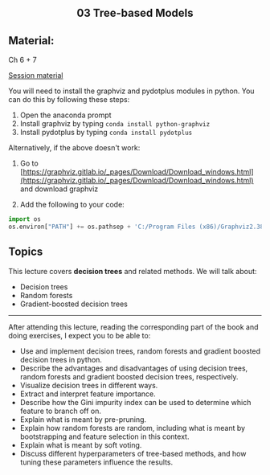 <h2 align="center">03 Tree-based Models</h2>

## Material:
Ch 6 + 7

[Session material](#)

You will need to install the graphviz and pydotplus modules in python. You can do this by following these steps:

1) Open the anaconda prompt  
2) Install graphviz by typing ```conda install python-graphviz```
3) Install pydotplus by typing ```conda install pydotplus```

Alternatively, if the above doesn't work:

1) Go to [https://graphviz.gitlab.io/_pages/Download/Download_windows.html](https://graphviz.gitlab.io/_pages/Download/Download_windows.html)  
   and download graphviz  

2) Add the following to your code:

```python
import os  
os.environ["PATH"] += os.pathsep + 'C:/Program Files (x86)/Graphviz2.38/bin/'
```

## Topics
This lecture covers **decision trees** and related methods. We will talk about:

- Decision trees
- Random forests
- Gradient-boosted decision trees

---

After attending this lecture, reading the corresponding part of the book and doing exercises, I expect you to be able to:

- Use and implement decision trees, random forests and gradient boosted decision trees in python.  
- Describe the advantages and disadvantages of using decision trees, random forests and gradient boosted decision trees, respectively.
- Visualize decision trees in different ways.
- Extract and interpret feature importance.
- Describe how the Gini impurity index can be used to determine which feature to branch off on.
- Explain what is meant by pre-pruning.
- Explain how random forests are random, including what is meant by bootstrapping and feature selection in this context.
- Explain what is meant by soft voting.
- Discuss different hyperparameters of tree-based methods, and how tuning these parameters influence the results.

